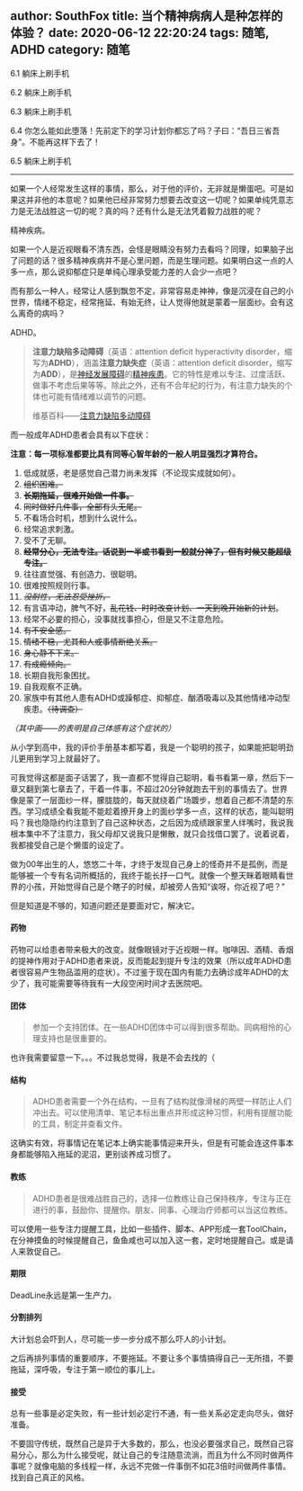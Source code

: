 author: SouthFox
title: 当个精神病病人是种怎样的体验？
date: 2020-06-12 22:20:24
tags: 随笔, ADHD
category: 随笔
---

6.1 躺床上刷手机

6.2 躺床上刷手机

6.3 躺床上刷手机

6.4 你怎么能如此堕落！先前定下的学习计划你都忘了吗？子曰：“吾日三省吾身”。不能再这样下去了！

6.5 躺床上刷手机

<!--more-->

------

如果一个人经常发生这样的事情，那么，对于他的评价，无非就是懒蛋吧。可是如果这并非他的本意呢？如果他已经非常努力想要去改变这一切呢？如果单纯凭意志力是无法战胜这一切的呢？真的吗？还有什么是无法凭着毅力战胜的呢？

精神疾病。

如果一个人是近视眼看不清东西，会怪是眼睛没有努力去看吗？同理，如果脑子出了问题的话？很多精神疾病并不是心里问题，而是生理问题。如果明白这一点的人多一点，那么说抑郁症只是单纯心理承受能力差的人会少一点吧？

而有那么一种人，经常让人感到飘忽不定，非常容易走神神，像是沉浸在自己的小世界，情绪不稳定，经常拖延、有始无终，让人觉得他就是蒙着一层面纱。会有这么离奇的病吗？

ADHD。



> **注意力缺陷多动障碍**（英语：attention deficit hyperactivity disorder，缩写为**ADHD**），涵盖**注意力缺失症**（英语：attention deficit disorder，缩写为**ADD**），是[神经发展障碍](https://zh.wikipedia.org/wiki/神經發展障礙)的[精神疾患](https://zh.wikipedia.org/wiki/精神疾患)。它的特性是难以专注、过度活跃、做事不考虑后果等等。除此之外，还有不合年纪的行为，有注意力缺失的个体也可能有情绪难以调节的问题。
>
> 维基百科——[注意力缺陷多动障碍](https://zh.wikipedia.org/wiki/%E6%B3%A8%E6%84%8F%E5%8A%9B%E4%B8%8D%E8%B6%B3%E9%81%8E%E5%8B%95%E7%97%87)
>



而一般成年ADHD患者会具有以下症状：

**注意：每一项标准都要比具有同等心智年龄的一般人明显强烈才算符合。**

1. 低成就感，老是感觉自己潜力尚未发挥（不论现实成就如何）。
2. ~~组织困难。~~
3. **~~长期拖延，很难开始做一件事。~~**
4. ~~同时做好几件事，全部有头无尾。~~
5. 不看场合时机，想到什么说什么。
6. 经常追求刺激。
7. 受不了无聊。
8. **~~经常分心，无法专注。话说到一半或书看到一般就分神了，但有时候又能超级专注。~~**
9. 往往直觉强、有创造力、很聪明。
10. 很难按照规则行事。
11. ~~*没耐性，无法忍受挫折。*~~
12. 有言语冲动，脾气不好，~~乱花钱、时时改变计划、一天到晚开始新的计划~~。
13. 经常不必要的担心，没事就找事担心，但是又不注意危险。
14. ~~有不安全感。~~
15. ~~情绪不稳，尤其和人或事情断绝关系。~~
16. ~~身心静不下来。~~
17. ~~有成瘾倾向。~~
18. 长期自我形象困扰。
19. 自我观察不正确。
20. 家族中有其他人患有ADHD或躁郁症、抑郁症、酗酒吸毒以及其他情绪冲动型疾患。~~（待调查）~~

*（其中画——的表明是自己体感有这个症状的）*



从小学到高中，我的评价手册基本都写着，我是一个聪明的孩子，如果能把聪明劲儿更用到学习上就最好了。

可我觉得这都是面子话罢了，我一直都不觉得自己聪明，看书看第一章，然后下一章又翻到第七章去了，干着一件事，不超过20分钟就跑去干别的事情去了。世界像是蒙了一层面纱一样，朦胧胧的，每天就绕着广场踱步，想着自己都不清楚的东西。学习成绩全看我能不能趁着撩开身上的面纱学多一点，这样的状态，能叫聪明吗？我也隐隐约约注意到了自己这种状态，之后因为成绩跟家里人绊嘴时，我说我根本集中不了注意力，我父母却又说我只是懒散，就只会找借口罢了。说着说着，我都接受自己是个懒蛋的设定了。

做为00年出生的人，悠悠二十年，才终于发现自己身上的怪奇并不是孤例，而是能够被一个专有名词所概括的，我终于能长抒一口气。就像一个整天眯着眼睛看世界的小孩，开始觉得自己是个瞎子的时候，却被旁人告知“诶呀，你近视了吧？”



但是知道是不够的，知道问题还是要面对它，解决它。

#### 药物

药物可以给患者带来极大的改变。就像眼镜对于近视眼一样。咖啡因、酒精、香烟的提神作用对于ADHD患者来说，反而能起到提升专注的效果（所以成年ADHD患者很容易产生物品滥用的症状）。不过鉴于现在国内有能力去确诊成年ADHD的太少了，我可能需要等待我有一大段空闲时间才去医院吧。

#### 团体

> 参加一个支持团体。在一些ADHD团体中可以得到很多帮助。同病相怜的心理支持也是很重要的。

也许我需要留意一下。。。不过我总觉得，我是不会去找的（

#### 结构

> ADHD患者需要一个外在结构，一旦有了结构就像滑梯的两壁一样防止人们冲出去。可以使用清单、笔记本标出重点并形成这种习惯，利用有提醒功能的工具，制定并查看文件。

这确实有效，将事情记在笔记本上确实能事情迎来开头，但是有可能会连这件事本身都能够陷入拖延的泥沼，更别谈养成习惯了。

#### 教练

> ADHD患者是很难战胜自己的，选择一位教练让自己保持秩序，专注与正在进行的事，鼓励你、提醒你。朋友、同事、心理治疗师都可以当这位教练。

可以使用一些专注力提醒工具，比如一些插件、脚本、APP形成一套ToolChain，在分神摸鱼的时候提醒自己，鱼鱼咸也可以加入这一套，定时地提醒自己。或是请人来敦促自己。

#### 期限

DeadLine永远是第一生产力。

#### 分割排列

大计划总会吓到人，尽可能一步一步分成不那么吓人的小计划。

之后再排列事情的重要顺序，不要拖延。不要让多个事情搞得自己一无所措，不要拖延，深呼吸，专注于第一顺位的事儿上。

#### 接受

总有一些事是必定失败，有一些计划必定行不通，有一些关系必定走向尽头，做好准备。

不要固守传统，既然自己是异于大多数的，那么，也没必要强求自己，既然自己容易分心，那么为什么接受呢，就让自己的专注随意流淌，而且为什么不同时做两件事呢？就像电脑的多线程一样，永远不完做一件事倒不如花3倍时间做两件事情。找到自己真正的风格。






